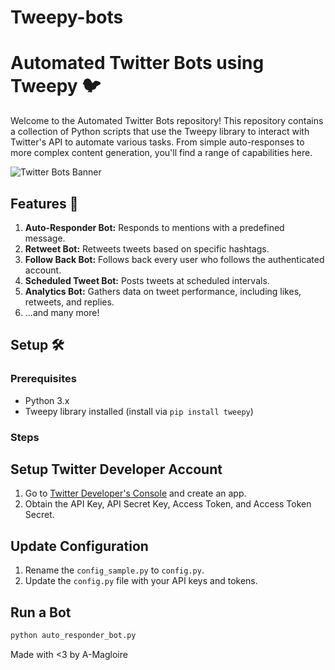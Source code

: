 # Tweepy-bots
# Automated Twitter Bots using Tweepy 🐦

Welcome to the Automated Twitter Bots repository! This repository contains a collection of Python scripts that use the Tweepy library to interact with Twitter's API to automate various tasks. From simple auto-responses to more complex content generation, you'll find a range of capabilities here.

![Twitter Bots Banner](banner_image_link_here)

## Features 🚀

1. **Auto-Responder Bot:** Responds to mentions with a predefined message.
2. **Retweet Bot:** Retweets tweets based on specific hashtags.
3. **Follow Back Bot:** Follows back every user who follows the authenticated account.
4. **Scheduled Tweet Bot:** Posts tweets at scheduled intervals.
5. **Analytics Bot:** Gathers data on tweet performance, including likes, retweets, and replies.
6. ...and many more!

## Setup 🛠️

### Prerequisites

- Python 3.x
- Tweepy library installed (install via `pip install tweepy`)

### Steps

## Setup Twitter Developer Account

1. Go to [Twitter Developer's Console](https://developer.twitter.com/) and create an app.
2. Obtain the API Key, API Secret Key, Access Token, and Access Token Secret.

## Update Configuration

1. Rename the `config_sample.py` to `config.py`.
2. Update the `config.py` file with your API keys and tokens.

## Run a Bot

```bash
python auto_responder_bot.py
```

Made with <3 by A-Magloire